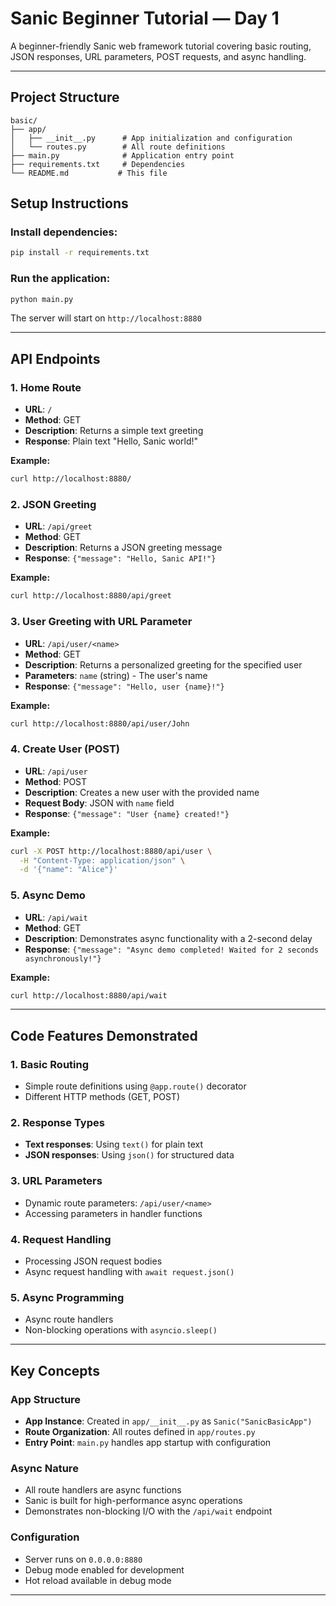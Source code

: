 # Sanic Beginner Tutorial — Day 1

A beginner-friendly Sanic web framework tutorial covering basic routing, JSON responses, URL parameters, POST requests, and async handling.

---

## Project Structure

```
basic/
├── app/
│   ├── __init__.py      # App initialization and configuration
│   └── routes.py        # All route definitions
├── main.py              # Application entry point
├── requirements.txt     # Dependencies
└── README.md           # This file
```

## Setup Instructions

### Install dependencies:

```bash
pip install -r requirements.txt
```

### Run the application:

```bash
python main.py
```

The server will start on `http://localhost:8880`

---

## API Endpoints

### 1. Home Route
- **URL**: `/`
- **Method**: GET
- **Description**: Returns a simple text greeting
- **Response**: Plain text "Hello, Sanic world!"

**Example:**
```bash
curl http://localhost:8880/
```

### 2. JSON Greeting
- **URL**: `/api/greet`
- **Method**: GET
- **Description**: Returns a JSON greeting message
- **Response**: `{"message": "Hello, Sanic API!"}`

**Example:**
```bash
curl http://localhost:8880/api/greet
```

### 3. User Greeting with URL Parameter
- **URL**: `/api/user/<name>`
- **Method**: GET
- **Description**: Returns a personalized greeting for the specified user
- **Parameters**: `name` (string) - The user's name
- **Response**: `{"message": "Hello, user {name}!"}`

**Example:**
```bash
curl http://localhost:8880/api/user/John
```

### 4. Create User (POST)
- **URL**: `/api/user`
- **Method**: POST
- **Description**: Creates a new user with the provided name
- **Request Body**: JSON with `name` field
- **Response**: `{"message": "User {name} created!"}`

**Example:**
```bash
curl -X POST http://localhost:8880/api/user \
  -H "Content-Type: application/json" \
  -d '{"name": "Alice"}'
```

### 5. Async Demo
- **URL**: `/api/wait`
- **Method**: GET
- **Description**: Demonstrates async functionality with a 2-second delay
- **Response**: `{"message": "Async demo completed! Waited for 2 seconds asynchronously!"}`

**Example:**
```bash
curl http://localhost:8880/api/wait
```

---

## Code Features Demonstrated

### 1. Basic Routing
- Simple route definitions using `@app.route()` decorator
- Different HTTP methods (GET, POST)

### 2. Response Types
- **Text responses**: Using `text()` for plain text
- **JSON responses**: Using `json()` for structured data

### 3. URL Parameters
- Dynamic route parameters: `/api/user/<name>`
- Accessing parameters in handler functions

### 4. Request Handling
- Processing JSON request bodies
- Async request handling with `await request.json()`

### 5. Async Programming
- Async route handlers
- Non-blocking operations with `asyncio.sleep()`

---

## Key Concepts

### App Structure
- **App Instance**: Created in `app/__init__.py` as `Sanic("SanicBasicApp")`
- **Route Organization**: All routes defined in `app/routes.py`
- **Entry Point**: `main.py` handles app startup with configuration

### Async Nature
- All route handlers are async functions
- Sanic is built for high-performance async operations
- Demonstrates non-blocking I/O with the `/api/wait` endpoint

### Configuration
- Server runs on `0.0.0.0:8880`
- Debug mode enabled for development
- Hot reload available in debug mode

---
